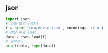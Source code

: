 ## json



```python
import json
# 파일 열기 (경로)
f = open('data/movie.json', encoding='utf-8')
# 해당 파일 load 
data = json.load(f)
# 알아보기
print(data, type(data))
```


